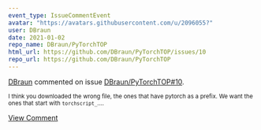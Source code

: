 ```yaml
---
event_type: IssueCommentEvent
avatar: "https://avatars.githubusercontent.com/u/2096055?"
user: DBraun
date: 2021-01-02
repo_name: DBraun/PyTorchTOP
html_url: https://github.com/DBraun/PyTorchTOP/issues/10
repo_url: https://github.com/DBraun/PyTorchTOP
---
```


<a href='https://github.com/DBraun' target='_blank'>DBraun</a> commented on issue <a href='https://github.com/DBraun/PyTorchTOP/issues/10' target='_blank'>DBraun/PyTorchTOP#10</a>.

<small>I think you downloaded the wrong file, the ones that have pytorch as a prefix. We want the ones that start with `torchscript_`....</small>

<a href='https://github.com/DBraun/PyTorchTOP/issues/10' target='_blank'>View Comment</a>